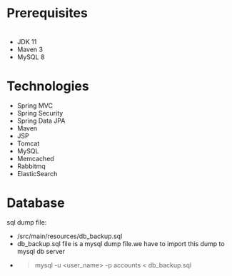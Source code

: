 # Prerequisites

#

- JDK 11
- Maven 3
- MySQL 8

# Technologies

- Spring MVC
- Spring Security
- Spring Data JPA
- Maven
- JSP
- Tomcat
- MySQL
- Memcached
- Rabbitmq
- ElasticSearch

# Database

sql dump file:

- /src/main/resources/db_backup.sql
- db_backup.sql file is a mysql dump file.we have to import this dump to mysql db server
- > mysql -u <user_name> -p accounts < db_backup.sql
